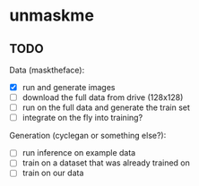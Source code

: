 # unmaskme
## TODO
Data (masktheface):
- [X] run and generate images 
- [ ] download the full data from drive (128x128)
- [ ] run on the full data and generate the train set
- [ ] integrate on the fly into training?

Generation (cyclegan or something else?):
- [ ] run inference on example data
- [ ] train on a dataset that was already trained on
- [ ] train on our data